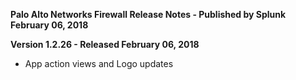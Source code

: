**Palo Alto Networks Firewall Release Notes - Published by Splunk February 06, 2018**


**Version 1.2.26 - Released February 06, 2018**

* App action views and Logo updates

